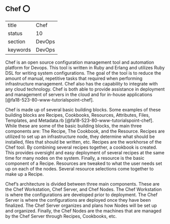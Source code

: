 ## Chef :o:


|          |          |
| -------- | -------- |
| title    | Chef     | 
| status   | 10       |
| section  | DevOps   |
| keywords | DevOps   |



Chef is an open source configuration management tool and automation platform for Devops. This tool is written in Ruby and Erlang and utilizes Ruby DSL for writing system configurations. The goal of the tool is to reduce the amount of manual, repetitive tasks that required when performing infrastructure management. Chef also has the capability to integrate with any cloud technology. Chef is both able to provide assistance in deployment and management of servers in the cloud and for in-house applications [@fa18-523-80-www-tutorialspoint-chef].

Chef is made up of several basic building blocks. Some examples of these building blocks are Recipes, Cookbooks, Resources, Attributes, Files, Templates, and Metadata.rb [@fa18-523-80-www-tutorialspoint-chef]. While these are some of the basic building blocks, the main three components are: The Recipe, The Cookbook, and the Resource. Recipes are utilized to set up an infrastructure node, they determine what should be installed, files that should be written, etc. Recipes are the workhorse of the Chef tool. By combining several recipes together, a cookbook is created. This provides oversight and easy deployment of several recipes at the same time for many nodes on the system. Finally, a resource is the basic component of a Recipe. Resources are tweaked to what the user needs set up on each of the nodes. Several resource selections come together to make up a Recipe.

Chef’s architecture is divided between three main components. These are the Chef Workstation, Chef Server, and Chef Nodes. The Chef Workstation is where the configurations are developed prior to deployment. The Chef Server is where the configurations are deployed once they have been finalized. The Chef Server organizes and plans how Nodes will be set up and organized. Finally, the Chef Nodes are the machines that are managed by the Chef Server through Recipes, Cookbooks, etc.



